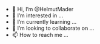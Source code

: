 - 👋 Hi, I’m @HelmutMader
- 👀 I’m interested in ...
- 🌱 I’m currently learning ...
- 💞️ I’m looking to collaborate on ...
- 📫 How to reach me ...

<!---
HelmutMader/HelmutMader is a ✨ special ✨ repository because its `README.md` (this file) appears on your GitHub profile.
You can click the Preview link to take a look at your changes.
--->
